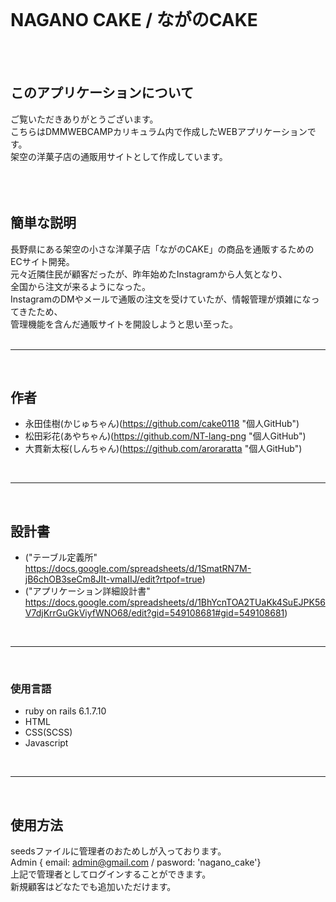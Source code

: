 <br>

# NAGANO CAKE / ながのCAKE
<br>
<br>

## このアプリケーションについて
ご覧いただきありがとうございます。<br>
こちらはDMMWEBCAMPカリキュラム内で作成したWEBアプリケーションです。<br>
架空の洋菓子店の通販用サイトとして作成しています。<br>
<br>
<br>
<br>

## 簡単な説明
長野県にある架空の小さな洋菓子店「ながのCAKE」の商品を通販するためのECサイト開発。<br>
元々近隣住民が顧客だったが、昨年始めたInstagramから人気となり、<br>
全国から注文が来るようになった。<br>
InstagramのDMやメールで通販の注文を受けていたが、情報管理が煩雑になってきたため、<br>
管理機能を含んだ通販サイトを開設しようと思い至った。<br>
<br>

----
<br>

## 作者
* 永田佳樹(かじゅちゃん)(https://github.com/cake0118 "個人GitHub")
* 松田彩花(あやちゃん)(https://github.com/NT-lang-png "個人GitHub")
* 大貫新太桜(しんちゃん)(https://github.com/aroraratta "個人GitHub")
<br>

----
<br>

## 設計書
* ("テーブル定義所" https://docs.google.com/spreadsheets/d/1SmatRN7M-jB6chOB3seCm8JIt-vmaIIJ/edit?rtpof=true)
* ("アプリケーション詳細設計書" https://docs.google.com/spreadsheets/d/1BhYcnTOA2TUaKk4SuEJPK56V7djKrrGuGkViyfWNO68/edit?gid=549108681#gid=549108681)
<br>

----
<br>

### 使用言語
* ruby on rails 6.1.7.10
* HTML
* CSS(SCSS)
* Javascript
<br>

----
<br>

## 使用方法
seedsファイルに管理者のおためしが入っております。<br>
Admin { email: admin@gmail.com / pasword: 'nagano_cake'}<br>
上記で管理者としてログインすることができます。<br>
新規顧客はどなたでも追加いただけます。